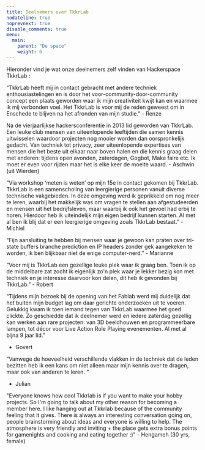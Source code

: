 ```yaml
---
title: Deelnemers over TkkrLab
nodateline: true
noprevnext: true
disable_comments: true
menu:
  main:
    parent: "De space"
    weight: 6
---
```


Hieronder vind je wat onze deelnemers zelf vinden van Hackerspace TkkrLab :



“TkkrLab heeft mij in contact gebracht met andere techniek enthousiastelingen en is door het voor-community-door-community concept een plaats geworden waar ik mijn creativiteit kwijt kan en waarmee ik mij verbonden voel. Het TkkrLab is voor mij de reden geweest om in Enschede te blijven na het afronden van mijn studie.”  - Renze

Na de vierjaarlijkse hackersconferentie in 2013 lid geworden van TkkrLab. Een leuke club mensen van uiteenlopende leeftijden die samen kennis uitwisselen waardoor projecten nog mooier worden dan oorspronkelijk gedacht. Van techniek tot privacy, zeer uiteenlopende expertises van mensen die het beste uit elkaar naar boven halen en die kennis graag delen met anderen: tijdens open avonden, zaterdagen, Gogbot, Make faire etc. Ik moet er even voor rijden maar het is elke keer de moeite waard. -  Aschwin (uit Wierden)

“Via workshop ‘meten is weten’ op mijn 15e in contact gekomen bij TkkrLab. TkkrLab is een samenscholing van leergierige personen vanuit diverse technische vakgebieden. In deze omgeving werd ik geprikkeld om nog meer te leren, waarbij het makkelijk was om vragen te stellen aan afgestudeerden en mensen uit het bedrijfsleven, maar waarbij ik ook het gevoel had erbij te horen. Hierdoor heb ik uiteindelijk mijn eigen bedrijf kunnen starten. Al met al ben ik blij dat er een leergierige omgeving zoals TkkrLab bestaat.” - Michiel

“Fijn aansluiting te hebben bij mensen waar je gewoon kan praten over tri-state buffers branche prediction en IP headers zonder gek aangekeken te worden, ik ben blijkbaar niet de enige computer-nerd.” - Marianne

“Voor mij is TkkrLab een gezellige leuke plek waar ik graag ben. Toen ik op de middelbare zat zocht ik eigenlijk zo'n plek waar je lekker bezig kon met techniek en je interesse daarvoor kon delen, dit heb ik gevonden bij TkkrLab.” - Robert

“Tijdens mijn bezoek bij de opening van het Fablab werd mij duidelijk dat het buiten mijn budget lag om daar gerichte onderzoeken uit te voeren. Gelukkig kwam ik toen iemand tegen van TkkrLab waarmee het goed clickte. Zo geschiedde dat ik deelnemer werd en iedere zaterdag gezellig kan werken aan rare projecten: van 3D beeldhouwen en programmeerbare lampen, tot décor voor Live Action Role Playing evenementen. Al met al bijna 9 jaar lid.” 
- Govert

“Vanwege de hoeveelheid verschillende vlakken in de techniek dat de leden bezitten heb ik een kans om niet alleen maar mijn kennis over te dragen, maar ook van anderen te leren. “
- Julian

"Everyone knows how cool Tkkrlab is if you want to make your hobby projects. So I'm going to talk about my other reason for becoming a member here. I like hanging out at Tkkrlab because of the community feeling that it gives. There is always an interesting conversation going on, people brainstorming about ideas and everyone is willing to help. The atmosphere is very friendly and inviting + the place gets extra bonus points for gamenights and cooking and eating together :)" - Hengameh (30 yrs, female)